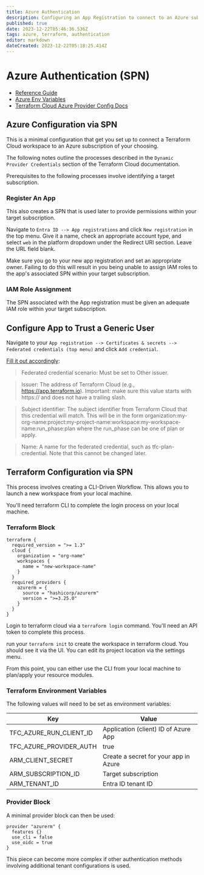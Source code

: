 ```yaml
---
title: Azure Authentication
description: Configuring an App Registration to connect to an Azure subscription/tenant
published: true
date: 2023-12-22T05:46:36.536Z
tags: azure, terraform, authentication
editor: markdown
dateCreated: 2023-12-22T05:18:25.414Z
---
```


# Azure Authentication (SPN)

- [Reference Guide](https://dev.to/this-is-learning/deploy-azure-infrastructure-using-terraform-cloud-3j9d)
- [Azure Env Variables](https://registry.terraform.io/providers/hashicorp/azurerm/latest/docs/guides/service_principal_client_secret.html#configuring-the-service-principal-in-terraform)
- [Terraform Cloud Azure Provider Config Docs](https://developer.hashicorp.com/terraform/cloud-docs/workspaces/dynamic-provider-credentials/azure-configuration)

## Azure Configuration via SPN

This is a minimal configuration that get you set up to connect a Terraform Cloud workspace to an Azure subscription of your choosing.

The following notes outline the processes described in the `Dynamic Provider Credentials` section of the Terraform Cloud documentation. 

Prerequisites to the following processes involve identifying a target subscription. 

### Register An App

This also creates a SPN that is used later to provide permissions within your target subscription. 

Navigate to `Entra ID --> App registrations` and click `New registration` in the top menu. Give it a name, check an appropriate account type, and select `web` in the platform dropdown under the Redirect URI section. Leave the URL field blank. 

Make sure you go to your new app registration and set an appropriate owner. Failing to do this will result in you being unable to assign IAM roles to the app's associated SPN within your target subscription. 

### IAM Role Assignment

The SPN associated with the App registration must be given an adequate IAM role within your target subscription. 

## Configure App to Trust a Generic User

Navigate to your `App registration --> Certificates & secrets --> Federated credentials (top menu)` and click `Add credential`.

[Fill it out accordingly](https://developer.hashicorp.com/terraform/cloud-docs/workspaces/dynamic-provider-credentials/azure-configuration#configure-azure-active-directory-application-to-trust-a-generic-issuer):

> Federated credential scenario: Must be set to Other issuer.

> Issuer: The address of Terraform Cloud (e.g., https://app.terraform.io).
Important: make sure this value starts with https:// and does not have a trailing slash.

> Subject identifier: The subject identifier from Terraform Cloud that this credential will match. This will be in the form organization:my-org-name:project:my-project-name:workspace:my-workspace-name:run_phase:plan where the run_phase can be one of plan or apply.

>Name: A name for the federated credential, such as tfc-plan-credential. Note that this cannot be changed later.

## Terraform Configuration via SPN

This process involves creating a CLI-Driven Workflow. This allows you to launch a new workspace from your local machine.

You'll need terraform CLI to complete the login process on your local machine.

### Terraform Block

```
terraform {
  required_version = ">= 1.3"
  cloud {
    organization = "org-name"
    workspaces {
      name = "new-workspace-name"
    }
  }
  required_providers {
    azurerm = {
      source = "hashicorp/azurerm"
      version = ">=3.25.0"
    }
  }
}
```

Login to terraform cloud via a `terraform login` command. You'll need an API token to complete this process. 

run your `terraform init` to create the workspace in terraform cloud. You should see it via the UI. You can edit its project location via the settings menu. 

From this point, you can either use the CLI from your local machine to plan/apply your resource modules. 

### Terraform Environment Variables

The following values will need to be set as environment variables: 

| Key     | Value |
| -------- | ------- |
| TFC_AZURE_RUN_CLIENT_ID | Application (client) ID of Azure App    |
| TFC_AZURE_PROVIDER_AUTH | true    																|
| ARM_CLIENT_SECRET    		| Create a secret for your app in Azure   |
| ARM_SUBSCRIPTION_ID    	| Target subscription										  |
| ARM_TENANT_ID		    		| Entra ID tenant ID										  |

### Provider Block

A minimal provider block can then be used: 

```
provider "azurerm" {
  features {}
  use_cli = false
  use_oidc = true
}
```

This piece can become more complex if other authentication methods involving additional tenant configurations is used. 
